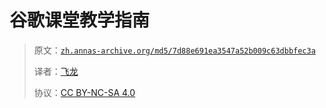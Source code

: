 # 谷歌课堂教学指南

> 原文：[`zh.annas-archive.org/md5/7d88e691ea3547a52b009c63dbbfec3a`](https://zh.annas-archive.org/md5/7d88e691ea3547a52b009c63dbbfec3a)
> 
> 译者：[飞龙](https://github.com/wizardforcel)
> 
> 协议：[CC BY-NC-SA 4.0](http://creativecommons.org/licenses/by-nc-sa/4.0/)